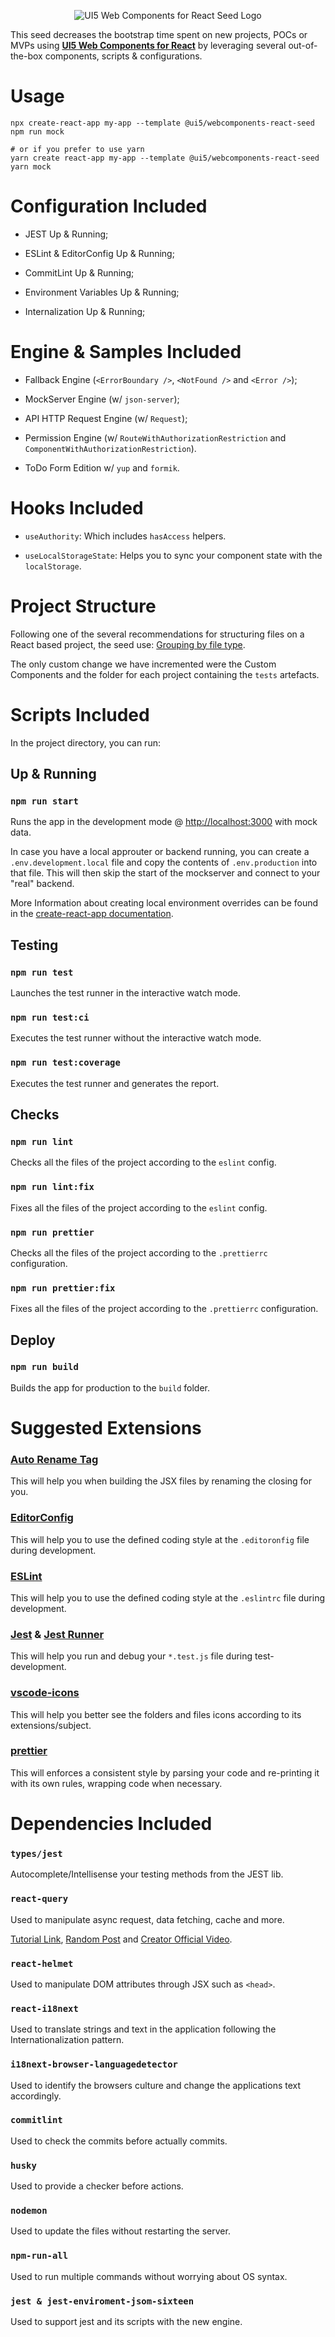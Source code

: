 <a name="top"></a>

<p align="center">
  <img src="https://user-images.githubusercontent.com/8363610/93131219-1e36c300-f6aa-11ea-90e6-581d3f8a4491.png" alt="UI5 Web Components for React Seed Logo" />
</p>

This seed decreases the bootstrap time spent on new projects, POCs or MVPs using [**UI5 Web Components for React**](https://github.com/SAP/ui5-webcomponents-react) by leveraging several out-of-the-box components, scripts & configurations.

# Usage
```shell script
npx create-react-app my-app --template @ui5/webcomponents-react-seed
npm run mock

# or if you prefer to use yarn
yarn create react-app my-app --template @ui5/webcomponents-react-seed
yarn mock
```

# Configuration Included

- JEST Up & Running;

- ESLint & EditorConfig Up & Running;

- CommitLint Up & Running;

- Environment Variables Up & Running;

- Internalization Up & Running;

# Engine & Samples Included

- Fallback Engine (`<ErrorBoundary />`, `<NotFound />` and `<Error />`);

- MockServer Engine (w/ `json-server`);

- API HTTP Request Engine (w/ `Request`);

- Permission Engine (w/ `RouteWithAuthorizationRestriction` and `ComponentWithAuthorizationRestriction`).

- ToDo Form Edition w/ `yup` and `formik`.

# Hooks Included

- `useAuthority`: Which includes `hasAccess` helpers.

- `useLocalStorageState`: Helps you to sync your component state with the `localStorage`.

# Project Structure

Following one of the several recommendations for structuring files on a React based project, the seed use: [Grouping by file type](https://reactjs.org/docs/faq-structure.html#grouping-by-file-type).

The only custom change we have incremented were the Custom Components and the folder for each project containing the `tests` artefacts.

# Scripts Included

In the project directory, you can run:

## Up & Running

### `npm run start`

Runs the app in the development mode @ [http://localhost:3000](http://localhost:3000) with mock data.

In case you have a local approuter or backend running, you can create a `.env.development.local` file and copy the
contents of `.env.production` into that file. This will then skip the start of the mockserver and connect to your
"real" backend.

More Information about creating local environment overrides can be found in the 
[create-react-app documentation](https://create-react-app.dev/docs/adding-custom-environment-variables).

## Testing

### `npm run test`

Launches the test runner in the interactive watch mode.

### `npm run test:ci`

Executes the test runner without the interactive watch mode.

### `npm run test:coverage`

Executes the test runner and generates the report.

## Checks

### `npm run lint`

Checks all the files of the project according to the `eslint` config.

### `npm run lint:fix`

Fixes all the files of the project according to the `eslint` config.

### `npm run prettier`

Checks all the files of the project according to the `.prettierrc` configuration.

### `npm run prettier:fix`

Fixes all the files of the project according to the `.prettierrc` configuration.

## Deploy

### `npm run build`

Builds the app for production to the `build` folder.

# Suggested Extensions

### [Auto Rename Tag](https://marketplace.visualstudio.com/items?itemName=formulahendry.auto-rename-tag)

This will help you when building the JSX files by renaming the closing for you.

### [EditorConfig](https://marketplace.visualstudio.com/items?itemName=EditorConfig.EditorConfig)

This will help you to use the defined coding style at the `.editoronfig` file during development.

### [ESLint](https://marketplace.visualstudio.com/items?itemName=dbaeumer.vscode-eslint)

This will help you to use the defined coding style at the `.eslintrc` file during development.

### [Jest](https://marketplace.visualstudio.com/items?itemName=Orta.vscode-jest) & [Jest Runner](https://marketplace.visualstudio.com/items?itemName=dbaeumer.vscode-eslint)

This will help you run and debug your `*.test.js` file during test-development.

### [vscode-icons](https://marketplace.visualstudio.com/items?itemName=vscode-icons-team.vscode-icons)

This will help you better see the folders and files icons according to its extensions/subject.

### [prettier](https://marketplace.visualstudio.com/items?itemName=esbenp.prettier-vscode)

This will enforces a consistent style by parsing your code and re-printing it with its own rules, wrapping code when necessary.

# Dependencies Included

### `types/jest`

Autocomplete/Intellisense your testing methods from the JEST lib.

### `react-query`

Used to manipulate async request, data fetching, cache and more.

[Tutorial Link](https://www.youtube.com/watch?v=yccbCol546c), [Random Post](https://blog.bitsrc.io/how-to-start-using-react-query-4869e3d5680d) and [Creator Official Video](https://www.youtube.com/watch?v=seU46c6Jz7E).

### `react-helmet`

Used to manipulate DOM attributes through JSX such as `<head>`.

### `react-i18next`

Used to translate strings and text in the application following the Internationalization pattern.

### `i18next-browser-languagedetector`

Used to identify the browsers culture and change the applications text accordingly.

### `commitlint`

Used to check the commits before actually commits.

### `husky`

Used to provide a checker before actions.

### `nodemon`

Used to update the files without restarting the server.

### `npm-run-all`

Used to run multiple commands without worrying about OS syntax.

### `jest & jest-enviroment-jsom-sixteen`

Used to support jest and its scripts with the new engine.
